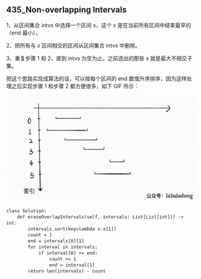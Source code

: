 ## 435_Non-overlapping Intervals

1、从区间集合 intvs 中选择一个区间 x，这个 x 是在当前所有区间中结束最早的（end 最小）。

2、把所有与 x 区间相交的区间从区间集合 intvs 中删除。

3、重复步骤 1 和 2，直到 intvs 为空为止。之前选出的那些 x 就是最大不相交子集。

把这个思路实现成算法的话，可以按每个区间的 end 数值升序排序，因为这样处理之后实现步骤 1 和步骤 2 都方便很多，如下 GIF 所示：

![](1.gif)

```
class Solution:
    def eraseOverlapIntervals(self, intervals: List[List[int]]) -> int:
        intervals.sort(key=lambda x:x[1])
        count = 1
        end = intervals[0][1]
        for interval in intervals:
            if interval[0] >= end:
                count += 1
                end = interval[1]
        return len(intervals) - count 

```